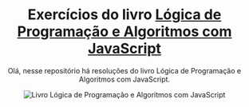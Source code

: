 <div align="center">
  
# Exercícios do livro [Lógica de Programação e Algoritmos com JavaScript](https://www.amazon.com.br/L%C3%B3gica-Programa%C3%A7%C3%A3o-Algoritmos-com-JavaScript/dp/6586057906)

</div>

<div align="center">

Olá, nesse repositório há resoluções do livro Lógica de Programação e Algoritmos com JavaScript.

<!Olá, nesse repositório encontra-se resolução de todos os exercícios do livro Lógica de Programação e Algoritmos com JavaScript.>

</div>

<div align="center">
  
![Livro Lógica de Programação e Algoritmos com JavaScript](https://m.media-amazon.com/images/I/71X7hMhMEUL._SY342_.jpg)

</div>